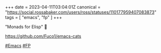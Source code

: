 +++
date = 2023-04-11T03:04:01Z
canonical = "https://social.rossabaker.com/users/ross/statuses/110177959407083873"
tags = [ "emacs", "fp" ]
+++

<p>&quot;Monads for Elisp&quot; 🤔 </p><p><a href="https://github.com/Fuco1/emacs-cats" target="_blank" rel="nofollow noopener noreferrer"><span class="invisible">https://</span><span class="">github.com/Fuco1/emacs-cats</span><span class="invisible"></span></a></p><p><a href="https://social.rossabaker.com/tags/Emacs" class="mention hashtag" rel="tag">#<span>Emacs</span></a> <a href="https://social.rossabaker.com/tags/FP" class="mention hashtag" rel="tag">#<span>FP</span></a></p>
